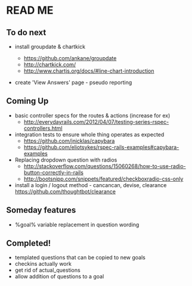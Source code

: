 # READ ME

## To do next

- install groupdate & chartkick
  - https://github.com/ankane/groupdate
  - http://chartkick.com/
  - http://www.chartjs.org/docs/#line-chart-introduction

- create 'View Answers' page - pseudo reporting


## Coming Up

- basic controller specs for the routes & actions (increase for ex)
  - http://everydayrails.com/2012/04/07/testing-series-rspec-controllers.html
- integration tests to ensure whole thing operates as expected
  - https://github.com/jnicklas/capybara
  - https://github.com/eliotsykes/rspec-rails-examples#capybara-examples
- Replacing dropdown question with radios
  - http://stackoverflow.com/questions/15060268/how-to-use-radio-button-correctly-in-rails
  - http://bootsnipp.com/snippets/featured/checkboxradio-css-only
- install a login / logout method - cancancan, devise, clearance https://github.com/thoughtbot/clearance

## Someday features

- %goal% variable replacement in question wording

## Completed!

- templated questions that can be copied to new goals
- checkins actually work
- get rid of actual_questions
- allow addition of questions to a goal
